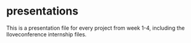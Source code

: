 # presentations
This is a presentation file for every project from week 1-4, including the Iloveconference internship files.
